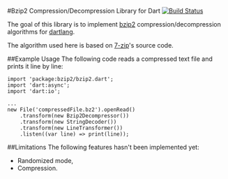 #Bzip2 Compression/Decompression Library for Dart
[![Build Status](https://drone.io/github.com/pykello/dartlang-bzip2/status.png)](https://drone.io/github.com/pykello/dartlang-bzip2/latest)

The goal of this library is to implement [bzip2](http://www.bzip.org/) compression/decompression algorithms for [dartlang](http://www.dartlang.org/).

The algorithm used here is based on [7-zip](http://www.7-zip.org/)'s source code.

##Example Usage
The following code reads a compressed text file and prints it line by line:

    import 'package:bzip2/bzip2.dart';
    import 'dart:async';
    import 'dart:io';

    ...
    new File('compressedFile.bz2').openRead()
        .transform(new Bzip2Decompressor())
        .transform(new StringDecoder())
        .transform(new LineTransformer())
        .listen((var line) => print(line));

##Limitations
The following features hasn't been implemented yet:

* Randomized mode,
* Compression.

